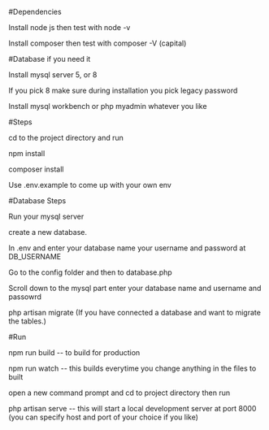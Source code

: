 
#Dependencies

Install node js then test with node -v

Install composer then test with composer -V (capital)

#Database if you need it

Install mysql server 5, or 8

If you pick 8 make sure during installation you pick legacy password

Install mysql workbench or php myadmin whatever you like

#Steps

cd to the project directory and run

npm install

composer install

Use .env.example to come up with your own env

#Database Steps

Run your mysql server

create a new database.

In .env and enter your database name your username and password at DB_USERNAME

Go to the config folder and then to database.php

Scroll down to the mysql part enter your database name and username and passowrd

php artisan migrate (If you have connected a database and want to migrate the tables.)

#Run

npm run build -- to build for production

npm run watch -- this builds everytime you change anything in the files to built

open a new command prompt and cd to project directory then run

php artisan serve -- this will start a local development server at port 8000 (you can specify host and port of your choice if you like)
